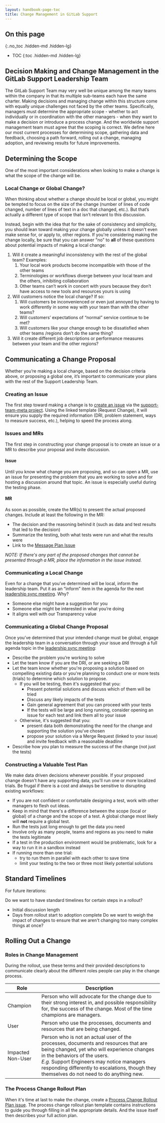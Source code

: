 ```yaml
---
layout: handbook-page-toc
title: Change Management in GitLab Support
---
```


## On this page
{:.no_toc .hidden-md .hidden-lg}

- TOC
{:toc .hidden-md .hidden-lg}

## Decision Making and Change Management in the GitLab Support Leadership Team
The GitLab Support Team may very well be unique among the many teams within the
company in that its multiple sub-teams each have the same charter. Making
decisions and managing change within this structure come with equally unique
challenges not faced by the other teams. Specifically, managers must determine
the appropriate scope - whether to act individually or in coordination with the
other managers - when they want to make a decision or introduce a process
change. And the worldwide support management team must agree that the scoping
is correct. We define here our most current processes for determining scope,
gathering data and feedback, choosing a path forward, rolling out a change,
managing adoption, and reviewing results for future improvements.

## Determining the Scope
One of the most important considerations when looking to make a change is what
the scope of the change will be.

### Local Change or Global Change?
When thinking about whether a change should be local or global, you might be
tempted to focus on the size of the change (number of lines of code changed,
number of lines of text in a doc that changed, etc.). But that’s actually a
different type of scope that isn’t relevant to this discussion.

Instead, begin with the idea that for the sake of consistency and simplicity,
you should lean toward making your change globally unless it doesn't even make
sense for, or apply to, other regions. If you're considering making the change
locally, be sure that you can answer "no" to **all** of these questions about
potential impacts of making a local change:

1. Will it create a meaningful inconsistency with the rest of the global team?
   Examples:
   1. Your local work products become incompatible with those of the other teams
   1. Terminologies or workflows diverge between your local team and the others,
      inhibiting collaboration
   1. Other teams can’t work in concert with yours because they don’t have
      access to new tools and resources yours is using
1. Will customers notice the local change?
   If so:
   1. Will customers be inconvenienced or even just annoyed by having to work
      differently in some way with your team than with the other teams?
   1. Will customers’ expectations of “normal” service continue to be met?
   1. Will customers like your change enough to be dissatisfied when other teams
      /regions don’t do the same thing?
1. Will it create different job descriptions or performance measures between
   your team and the other regions?

## Communicating a Change Proposal
Whether you’re making a local change, based on the decision criteria above, or
proposing a global one, it’s important to communicate your plans with the rest
of the Support Leadership Team.

### Creating an Issue
The first step toward making a change is to
[create an issue](https://gitlab.com/gitlab-com/support/support-team-meta/-/issues/new?issuable_template=Requested%20Change)
via the
[support-team-meta project](https://gitlab.com/gitlab-com/support/support-team-meta).
Using the linked template (Request Change), it will ensure you supply the
required information (DRI, problem statement, ways to measure success, etc.),
helping to speed the process along.

### Issues and MRs
The first step in constructing your change proposal is to create an issue or
a MR to describe your proposal and invite discussion.

#### Issue
Until you know what change you are proposing, and so can open a MR, use an
issue for presenting the problem that you are working to solve and for hosting
a discussion around that topic. An issue is especially useful during the
testing phase.

#### MR
As soon as possible, create the MR(s) to present the actual proposed changes.
Include at least the following in the MR:
* The decision and the reasoning behind it (such as data and test results
  that led to the decision)
* Summarize the testing, both what tests were run and what the results were
* Link to the [Message Plan Issue](#the-process-change-rollout-plan)

*NOTE: If there's any part of the proposed changes that cannot be presented through
a MR, place the information in the issue instead.*

### Communicating a Local Change
Even for a change that you’ve determined will be local, inform the leadership
team. Put it as an “inform” item in the agenda for the next
[leadership sync meeting](/handbook/support/managers/#organization-of-support-leadership-meetings).
Why?
* Someone else might have a suggestion for you
* Someone else might be interested in what you’re doing
* It aligns well with our Transparency value

### Communicating a Global Change Proposal
Once you’ve determined that your intended change must be global, engage the
leadership team in a conversation through your issue and through a full agenda
topic in the [leadership sync meeting](/handbook/support/managers/#organization-of-support-leadership-meetings):
* Describe the problem you’re working to solve
* Let the team know if you are the DRI, or are seeking a DRI
* Let the team know whether you're proposing a solution based on compelling
  existing data or you're planning to conduct one or more tests (trials) to
  determine which solution to propose.
  * If you will be testing, then it's suggested that you:
    * Present potential solutions and discuss which of them will be tried
    * Discuss any likely impacts of the tests
    * Gain general agreement that you can proceed with your tests
    * If the tests will be large and long running, consider opening an issue for
      each test and link them all to your issue
  * Otherwise, it's suggested that you:
    * present data both demonstrating the need for the change and supporting the
      solution you've chosen
    * propose your solution via a Merge Request (linked to your issue) and
      invite feedback with a reasonable deadline
* Describe how you plan to measure the success of the change (not just the
  tests)

### Constructing a Valuable Test Plan
We make data driven decisions whenever possible. If your proposed change doesn't
have any supporting data, you'll run one or more localized trials. Be frugal if
there is a cost and always be sensitive to disrupting existing workflows:
  * If you are not confident or comfortable designing a test, work with other
    managers to flesh out ideas.
  * Keep in mind that there's a difference between the scope (local or global)
    of a change and the scope of a test. A global change most likely will
    **not** require a global test.
  * Run the tests just long enough to get the data you need
  * Involve only as many people, teams and regions as you need to make the tests
    legitimate
  * If a test in the production environment would be problematic, look for a way
    to run it in a sandbox instead
  * If running more than one trial:
    *  try to run them in parallel with each other to save time
    *  limit your testing to the two or three most likely potential solutions

## Standard Timelines
For future iterations:

Do we want to have standard timelines for certain steps in a rollout?
* Initial discussion length
* Days from rollout start to adoption complete
Do we want to weigh the impact of changes to ensure that we aren't changing too many complex things at once?
## Rolling Out a Change

### Roles in Change Management
During the rollout, use these terms and their provided descriptions to
communicate clearly about the different roles people can play in the change
process.

| Role | Description |
| --- | --- |
| Champion | Person who will advocate for the change due to their strong interest in, and possible responsibility for, the success of the change. Most of the time champions are managers. |
| User | Person who use the processes, documents and resources that are being changed. |
| Impacted Non-User | Person who is not an actual user of the processes, documents and resources that are being changed, yet who will experience changes in the behaviors of the users. <br>*E.g.* Support Engineers may notice managers responding differently to escalations, though they themselves do not need to do anything new. |

### The Process Change Rollout Plan
When it's time at last to make the change, create a
[Process Change Rollout Plan issue](https://gitlab.com/gitlab-com/support/managers/change-management/issues/new?issuable_template=support-change-rollout).
The process change rollout plan template contains instructions to guide you
through filling in all the appropriate details. And the issue itself then
describes your full action plan.
